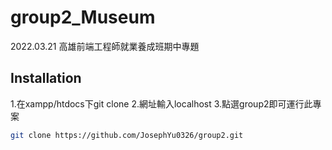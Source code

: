 # group2_Museum

2022.03.21 高雄前端工程師就業養成班期中專題


## Installation
1.在xampp/htdocs下git clone
2.網址輸入localhost
3.點選group2即可運行此專案


```bash
git clone https://github.com/JosephYu0326/group2.git
```
